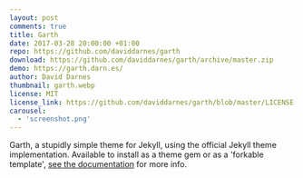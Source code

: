 ```yaml
---
layout: post
comments: true
title: Garth
date: 2017-03-28 20:00:00 +01:00
repo: https://github.com/daviddarnes/garth
download: https://github.com/daviddarnes/garth/archive/master.zip
demo: https://garth.darn.es/
author: David Darnes
thumbnail: garth.webp
license: MIT
license_link: https://github.com/daviddarnes/garth/blob/master/LICENSE
carousel:
  - 'screenshot.png'
---
```


Garth, a stupidly simple theme for Jekyll, using the official Jekyll theme implementation. Available to install as a theme gem or as a 'forkable template', [see the documentation](https://github.com/daviddarnes/garth#installation) for more info.
